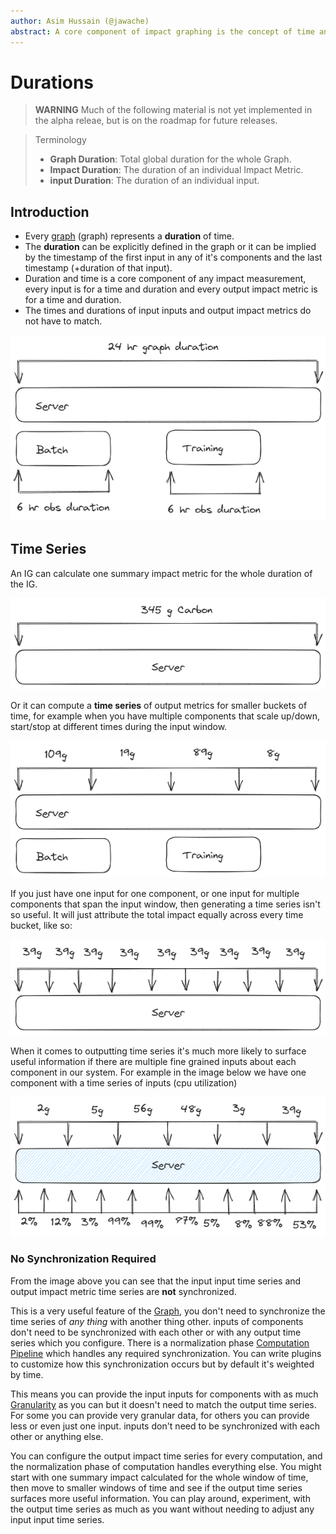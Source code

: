 ```yaml
---
author: Asim Hussain (@jawache)
abstract: A core component of impact graphing is the concept of time and specifically a duration of time. This document describes the core concept of duration as related to the calculation of an impact graph.
---
```

# Durations

> **WARNING** Much of the following material is not yet implemented in the alpha releae, but is on the roadmap for future releases.


> Terminology
> - **Graph Duration**: Total global duration for the whole Graph.
> - **Impact Duration**: The duration of an individual Impact Metric.
> - **input Duration**: The duration of an individual input.

## Introduction

- Every [graph](graph.md) (graph) represents a **duration** of time.
- The **duration** can be explicitly defined in the graph or it can be implied by the timestamp of the first input in any of it's components and the last timestamp (+duration of that input).
- Duration and time is a core component of any impact measurement, every input is for a time and duration and every output impact metric is for a time and duration. 
- The times and durations of input inputs and output impact metrics do not have to match.

![](../../static/img/87a9d57e7434b7b59eb30b1b61633cb5.png)

## Time Series

An IG can calculate one summary impact metric for the whole duration of the IG. 

![](../../static/img/df140bba2035b620ecde3a563c1186c1.png)

Or it can compute a **time series** of output metrics for smaller buckets of time, for example when you have multiple components that scale up/down, start/stop at different times during the input window.

![](../../static/img/c911708f4edeb6d3ca7a96c724f64826.png)

If you just have one input for one component, or one input for multiple components that span the input window, then generating a time series isn't so useful. It will just attribute the total impact equally across every time bucket, like so:

![](../../static/img/af9a3bf0c4158e7262be6f38dbd56cc1.png)

When it comes to outputting time series it's much more likely to surface useful information if there are multiple fine grained inputs about each component in our system. For example in the image below we have one component with a time series of inputs (cpu utilization)

![](../../static/img/94f54a84d6331d9aa72ee0d8c0386c9f.png)

### No Synchronization Required

From the image above you can see that the input input time series and output impact metric time series are **not** synchronized. 

This is a very useful feature of the [Graph](graph.md), you don't need to synchronize the time series of *any thing* with another thing other. inputs of components don't need to be synchronized with each other or with any output time series which you configure. There is a normalization phase [Computation Pipeline](Computation%20Pipeline.md) which handles any required synchronization. You can write plugins to customize how this synchronization occurs but by default it's weighted by time. 

This means you can provide the input inputs for components with as much [Granularity](Granularity.md) as you can but it doesn't need to match the output time series. For some you can provide very granular data, for others you can provide less or even just one input. inputs don't need to be synchronized with each other or anything else.

You can configure the output impact time series for every computation, and the normalization phase of computation handles everything else. You might start with one summary impact calculated for the whole window of time, then move to smaller windows of time and see if the output time series surfaces more useful information. You can play around, experiment, with the output time series as much as you want without needing to adjust any input input time series.




